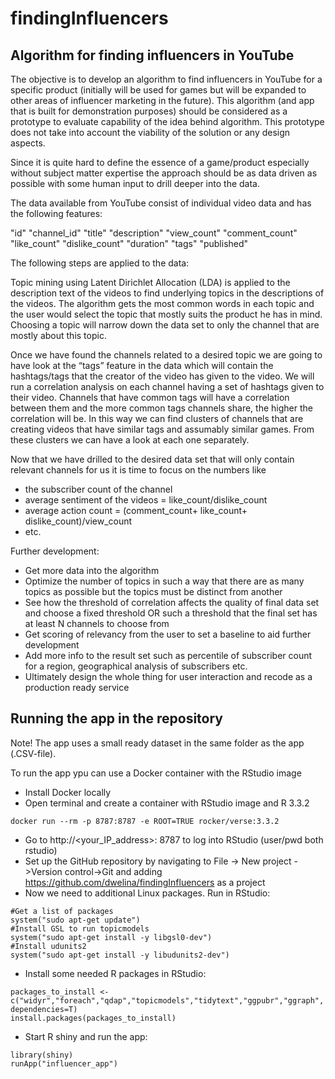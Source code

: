 # findingInfluencers

## Algorithm for finding influencers in YouTube

The objective is to develop an algorithm to find influencers in YouTube for a specific product (initially will be used for games but will be expanded to other areas of influencer marketing in the future). This algorithm (and app that is built for demonstration purposes) should be considered as a prototype to evaluate capability of the idea behind algorithm. This prototype does not take into account the viability of the solution or any design aspects. 

Since it is quite hard to define the essence of a game/product especially without subject matter expertise the approach should be as data driven as possible with some human input to drill deeper into the data.

The data available from YouTube consist of individual video data and has the following features:

"id"               "channel_id"       "title"            "description"     "view_count"       "comment_count"    "like_count"       "dislike_count"   "duration"         "tags"             "published"

The following steps are applied to the data:

Topic mining using Latent Dirichlet Allocation (LDA) is applied to the description text of the videos to find underlying topics in the descriptions of the videos. The algorithm gets the most common words in each topic and the user would select the topic that mostly suits the product he has in mind. Choosing a topic will narrow down the data set to only the channel that are mostly about this topic.

Once we have found the channels related to a desired topic we are going to have look at the “tags” feature in the data which will contain the hashtags/tags that the creator of the video has given to the video. We will run a correlation analysis on each channel having a set of hashtags given to their video. Channels that have common tags will have a correlation between them and the more common tags channels share, the higher the correlation will be. In this way we can find clusters of channels that are creating videos that have similar tags and assumably similar games. From these clusters we can have a look at each one separately.

Now that we have drilled to the desired data set that will only contain relevant channels for us it is time to focus on the numbers like
-	the subscriber count of the channel
-	average sentiment of the videos = like_count/dislike_count
-	average action count = (comment_count+ like_count+ dislike_count)/view_count
-	etc.

Further development:
-	Get more data into the algorithm
-	Optimize the number of topics in such a way that there are as many topics as possible but the topics must be distinct from another
-	See how the threshold of correlation affects the quality of final data set and choose a fixed threshold OR such a threshold that the final set has at least N channels to choose from
-	Get scoring of relevancy from the user to set a baseline to aid further development
-	Add more info to the result set such as percentile of subscriber count for a region, geographical analysis of subscribers etc.
-	Ultimately design the whole thing for user interaction and recode as a production ready service

## Running the app in the repository

Note! The app uses a small ready dataset in the same folder as the app (.CSV-file).

To run the app ypu can use a Docker container with the RStudio image

- Install Docker locally
- Open terminal and create a container with RStudio image and R 3.3.2

`docker run --rm -p 8787:8787 -e ROOT=TRUE rocker/verse:3.3.2`

- Go to http://<your_IP_address>: 8787 to log into RStudio (user/pwd both rstudio)
- Set up the GitHub repository by navigating to File -> New project ->Version control->Git and adding https://github.com/dwelina/findingInfluencers as a project
- Now we need to additional Linux packages. Run in RStudio:
```
#Get a list of packages
system("sudo apt-get update")
#Install GSL to run topicmodels
system("sudo apt-get install -y libgsl0-dev")
#Install udunits2
system("sudo apt-get install -y libudunits2-dev")
```

- Install some needed R packages in RStudio:
```
packages_to_install <- c("widyr","foreach","qdap","topicmodels","tidytext","ggpubr","ggraph", dependencies=T)
install.packages(packages_to_install)
```
- Start R shiny and run the app:
```
library(shiny)
runApp("influencer_app")
```
